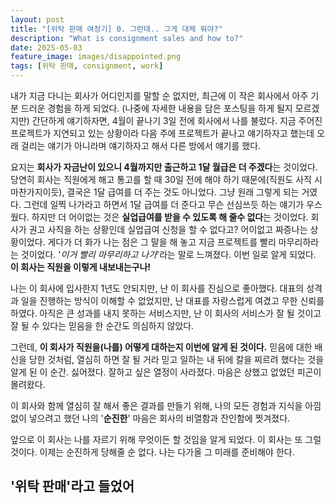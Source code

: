 ```yaml
---
layout: post
title: "[위탁 판매 여정기] 0. 그런데.. 그게 대체 뭐야?"
description: "What is consignment sales and how to?"
date: 2025-05-03
feature_image: images/disappointed.png
tags: [위탁 판매, consignment, work]
---
```


내가 지금 다니는 회사가 어디인지를 말할 순 없지만, 최근에 이 작은 회사에서 아주 기분 드러운 경험을 하게 되었다. (나중에 자세한 내용을 담은 포스팅을 하게 될지 모르겠지만) 간단하게 얘기하자면, 4월이 끝나기 3일 전에 회사에서 나를 불렀다. 지금 주어진 프로젝트가 지연되고 있는 상황이라 다음 주에 프로젝트가 끝나고 얘기하자고 했는데 오래 걸리는 얘기가 아니라며 얘기하자고 해서 다른 방에서 얘기를 했다.

요지는 **회사가 자금난이 있으니 4월까지만 출근하고 1달 월급은 더 주겠다**는 것이었다. 당연히 회사는 직원에게 해고 통고를 할 때 30일 전에 해야 하기 때문에(직원도 사직 시 마찬가지이듯), 결국은 1달 급여를 더 주는 것도 아니었다. 그냥 원래 그렇게 되는 거였다. 그런데 일찍 나가라고 하면서 1달 급여를 더 준다고 무슨 선심쓰듯 하는 얘기가 우스웠다. 하지만 더 어이없는 것은 **실업급여를 받을 수 있도록 해 줄수 없다**는 것이었다. 회사가 권고 사직을 하는 상황인데 실업급여 신청을 할 수 없다고? 어이없고 짜증나는 상황이었다. 게다가 더 화가 나는 점은 그 말을 해 놓고 지금 프로젝트를 빨리 마무리하라는 것이었다. '_이거 빨리 마무리하고 나가_'라는 말로 느껴졌다. 이번 일로 알게 되었다. **이 회사는 직원을 이렇게 내보내는구나!**

나는 이 회사에 입사한지 1년도 안되지만, 난 이 회사를 진심으로 좋아했다. 대표의 성격과 일을 진행하는 방식이 이해할 수 없었지만, 난 대표를 자랑스럽게 여겼고 무한 신뢰를 하였다. 아직은 큰 성과를 내지 못하는 서비스지만, 난 이 회사의 서비스가 잘 될 것이고 잘 될 수 있다는 믿음을 한 순간도 의심하지 않았다.

그런데, **이 회사가 직원을(나를) 어떻게 대하는지 이번에 알게 된 것이다.** 믿음에 대한 배신을 당한 것처럼, 열심히 하면 잘 될 거라 믿고 일하는 내 뒤에 칼을 찌르려 했다는 것을 알게 된 이 순간. 싫어졌다. 잘하고 싶은 열정이 사라졌다. 마음은 상했고 없었던 피곤이 몰려왔다. 

이 회사와 함께 열심히 잘 해서 좋은 결과를 만들기 위해, 나의 모든 경험과 지식을 아낌없이 넣으려고 했던 나의 '**순진한**' 마음은 회사의 비열함과 잔인함에 찟겨졌다.

<!--more-->

앞으로 이 회사는 나를 자르기 위해 무엇이든 할 것임을 알게 되었다. 이 회사는 또 그럴 것이다. 이제는 순진하게 당해줄 순 없다. 나는 다가올 그 미래를 준비해야 한다.

## '위탁 판매'라고 들었어

